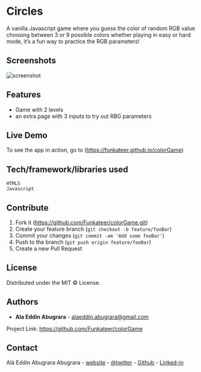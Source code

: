 # Circles
A vanilla Javascript game where you guess the color of random RGB value choosing between 3 or 9 possible colors whether playing in easy or hard mode, it’s a fun way to practice the RGB parameters!


## Screenshots
![screenshot](https://alabugrara.com/img/poster-colorGame.png)


## Features
- Game with 2 levels
- an extra page with 3 inputs to try out RBG parameters

## Live Demo
To see the app in action, go to (https://funkateer.github.io/colorGame)


## Tech/framework/libraries used
```
HTML5
Javascript
```

## Contribute
1. Fork it (<https://github.com/Funkateer/colorGame.git>)
2. Create your feature branch (`git checkout -b feature/fooBar`)
3. Commit your changes (`git commit -am 'Add some fooBar'`)
4. Push to the branch (`git push origin feature/fooBar`)
5. Create a new Pull Request


## License
Distributed under the MIT ©  License.


## Authors
* **Ala Eddin Abugrara** - alaeddin.abugrara@gmail.com

Project Link: https://github.com/Funkateer/colorGame


## Contact
Alà Eddin Abugrara Abugrara - [website](http://www.alabugrara.com) - [@twitter](https://twitter.com/twitter_handle) - [Github](https://github.com/Funkateer) - [Linked-in](https://www.linkedin.com/in/al%C3%A0-eddin-abugrara-214ba5115/)


<!-- Markdown links & imgs  -->
